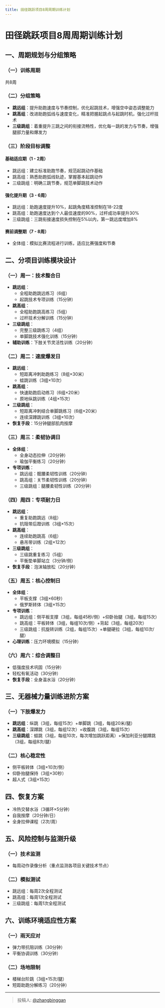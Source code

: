 ```yaml
---
title: 田径跳跃项目8周周期训练计划
---
```


# 田径跳跃项目8周周期训练计划

## 一、周期规划与分组策略

### （一）训练周期
共8周

### （二）分组策略
- **跳远组**：提升助跑速度与节奏控制，优化起跳技术，增强空中姿态调整能力
- **跳高组**：改进助跑弧线与速度变化，精准把握起跳点与起跳时机，强化过杆技术
- **三级跳组**：着重提升三跳之间的衔接流畅性，优化每一跳的发力与节奏，增强腿部力量和爆发力

### （三）阶段目标调整
#### 基础适应期（1 - 2周）
- 跳远组：建立标准助跑节奏，规范起跳动作基础
- 跳高组：熟悉助跑弧线轨迹，掌握基本起跳动作
- 三级跳组：明确三跳节奏，规范单脚跳技术动作

#### 强化提升期（3 - 6周）
- 跳远组：助跑速度提升10%，起跳角度精准控制在18-22度
- 跳高组：助跑速度达到个人最佳速度的90%，过杆成功率提升30%
- 三级跳组：三跳衔接速度损失控制在5%以内，第一跳远度增加8%

#### 赛前调整期（7 - 8周）
- 全体组：模拟比赛流程进行训练，适应比赛强度和节奏

## 二、分项目训练模块设计

### （一）周一：技术整合日
- **跳远组**：
  - 全程助跑跳远练习（6组）
  - 起跳技术专项训练（15分钟）
- **跳高组**：
  - 全程助跑跳高练习（5组）
  - 过杆技术分解训练（15分钟）
- **三级跳组**：
  - 完整三级跳练习（4组）
  - 单脚跳技术强化训练（15分钟）
- **辅助训练**：下肢关节灵活性训练（20分钟）

### （二）周二：速度爆发日
- **跳远组**：
  - 短距离冲刺助跑练习（8组×30米）
  - 蛙跳训练（3组×10次）
- **跳高组**：
  - 快速助跑启动练习（6组×20米）
  - 原地纵跳训练（4组×15次）
- **三级跳组**：
  - 短距离冲刺结合单脚跳练习（6组×20米）
  - 连续深蹲跳训练（3组×10次）
- **恢复手段**：15分钟腿部肌肉按摩

### （三）周三：柔韧协调日
- **全体组**：
  - 全身动态拉伸（20分钟）
  - 瑜伽平衡练习（20分钟）
- **专项训练**：
  - 跳远组：髋腰柔韧性训练（20分钟）
  - 跳高组：关节柔韧性训练（20分钟）
  - 三级跳组：腿腰柔韧性训练（20分钟）

### （四）周四：专项耐力日
- **跳远组**：
  - 重复助跑跳远（8组）
  - 抗阻带后蹬训练（3组×15次）
- **跳高组**：
  - 连续助跑跳高（6组）
  - 悬吊带训练（2组×12次）
- **三级跳组**：
  - 三级跳重复练习（5组）
  - 平衡垫单脚站立（3分钟/侧）
- **恢复手段**：泡沫轴放松（20分钟）

### （五）周五：核心控制日
- **全体组**：
  - 平板支撑（3组×60秒）
  - 俄罗斯转体（3组×15次）
- **专项训练**：
  - 跳远组：侧平板支撑（3组，每组45秒/侧）+仰卧抬腿（3组，每组15次）
  - 跳高组：平板转体（3组，每组10次/侧）+背起（3组，每组20次）
  - 三级跳组：抗旋转训练（2组，每组15次）+单腿硬拉（3组，每组10次/腿）
- **心理训练**：压力环境模拟（15分钟）

### （六）周六：综合调整日
- 低强度技术巩固（15分钟）
- 轻松有氧活动（30分钟）
- **恢复手段**：全身温水浴（20分钟）

## 三、无器械力量训练进阶方案

### （一）下肢爆发力
- **跳远组**：纵跳（3组，每组15次）+单脚跳（3组，每组20米/腿）
- **跳高组**：深蹲跳（3组，每组12次）+收腹跳（3组，每组15次）
- **三级跳组**：蛙跳（3组，每组10次，每次增加跳跃距离）+保加利亚分腿蹲跳（3组，每组8次/腿）

### （二）核心稳定性
- 侧平板转体（3组×10次/侧）
- 仰卧抬腿保持（3组×30秒）
- 超人式（3组×15次）

## 四、恢复方案
- 冷热交替水浴（3循环×5分钟）
- 自我按摩（20分钟/日）
- 全身拉伸课程（2次/周）

## 五、风险控制与监测升级

### （一）技术监测
- 每周动作录像分析（重点监测各项目关键技术节点）

### （二）模拟测试
- 跳远组：每周2次全程测试
- 跳高组：每周1次全程测试
- 三级跳组：每周1次全程测试

## 六、训练环境适应性方案

### （一）雨天应对
- 弹力带抗阻训练（30分钟）
- 平衡协调训练（30分钟）

### （二）场地限制
- 楼梯台阶跳（3组×15次/腿）
- 短距助跑分解练习（20分钟）

---

> 投稿人: [@zhangbinggan](https://github.com/zhangbinggan)
